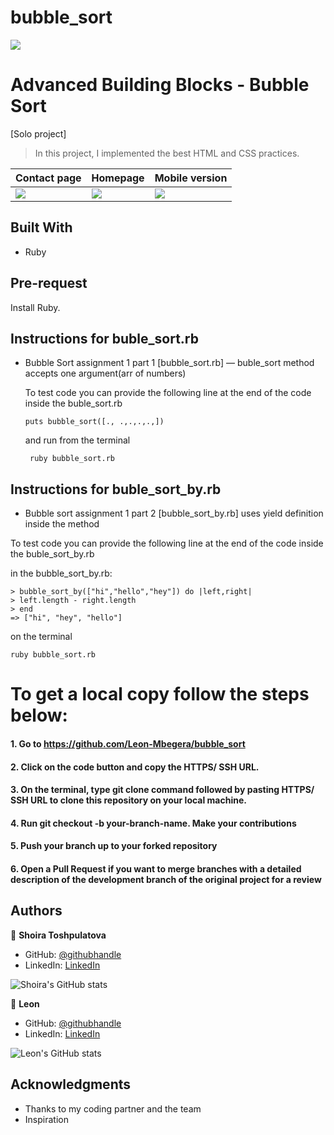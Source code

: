 # bubble_sort

![](https://img.shields.io/badge/Microverse-blueviolet)

# Advanced Building Blocks - Bubble Sort

[Solo project]
>In this project, I  implemented the best HTML and CSS practices.

| Contact page | Homepage| Mobile version| 
| --- | --- | --- |
| ![](./img/screen1.png) | ![](./img/screen2.png)| ![](./img/screen3.png)

## Built With

- Ruby

## Pre-request

Install Ruby.

## Instructions for buble_sort.rb

- Bubble Sort assignment 1 part 1 [bubble_sort.rb] — buble_sort method accepts one argument(arr of numbers)
  
  To test code you can provide the following line at the end of the code inside the buble_sort.rb

  ```
  puts bubble_sort([., .,.,.,.,])
  ```
  
  and run from the terminal
  
  ```
   ruby bubble_sort.rb
  ```


## Instructions for buble_sort_by.rb

- Bubble sort assignment 1 part 2 [bubble_sort_by.rb] uses yield definition inside the method

To test code you can provide the following line at the end of the code inside the buble_sort_by.rb

in the  bubble_sort_by.rb: 

  ```
  > bubble_sort_by(["hi","hello","hey"]) do |left,right|
  > left.length - right.length
  > end
  => ["hi", "hey", "hello"]
  ```
on the terminal
  ```
  ruby bubble_sort.rb
  ```
# To get a local copy follow the steps below:

#### 1. Go to https://github.com/Leon-Mbegera/bubble_sort
#### 2. Click on the code button and copy the HTTPS/ SSH URL.
#### 3. On the terminal, type git clone command followed by pasting HTTPS/ SSH URL to clone this repository on your local machine.
#### 4. Run git checkout -b your-branch-name. Make your contributions
#### 5. Push your branch up to your forked repository
#### 6. Open a Pull Request if you want to merge branches with a detailed description of the development branch of the original project for a review


## Authors

👤 **Shoira Toshpulatova**

- GitHub: [@githubhandle](https://github.com/shoirata)
- LinkedIn: [LinkedIn](https://www.linkedin.com/in/shoira-tashpulatova-bab4a7122/)

![Shoira's GitHub stats](https://github-readme-stats.vercel.app/api?username=shoirata&count_private=true&theme=dark&show_icons=true)


👤 **Leon**

- GitHub: [@githubhandle](https://github.com/Leon-Mbegera)
- LinkedIn: [LinkedIn](https://www.linkedin.com/in/leon-mbegera-053991174/)

![Leon's GitHub stats](https://github-readme-stats.vercel.app/api?username=Leon-Mbegera&count_private=true&theme=dark&show_icons=true)

## Acknowledgments

- Thanks to my coding partner and the team
- Inspiration
